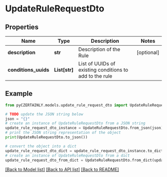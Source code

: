 # UpdateRuleRequestDto


## Properties

Name | Type | Description | Notes
------------ | ------------- | ------------- | -------------
**description** | **str** | Description of the Rule | [optional] 
**conditions_uuids** | **List[str]** | List of UUIDs of existing conditions to add to the rule | 

## Example

```python
from pyCZERTAINLY.models.update_rule_request_dto import UpdateRuleRequestDto

# TODO update the JSON string below
json = "{}"
# create an instance of UpdateRuleRequestDto from a JSON string
update_rule_request_dto_instance = UpdateRuleRequestDto.from_json(json)
# print the JSON string representation of the object
print(UpdateRuleRequestDto.to_json())

# convert the object into a dict
update_rule_request_dto_dict = update_rule_request_dto_instance.to_dict()
# create an instance of UpdateRuleRequestDto from a dict
update_rule_request_dto_from_dict = UpdateRuleRequestDto.from_dict(update_rule_request_dto_dict)
```
[[Back to Model list]](../README.md#documentation-for-models) [[Back to API list]](../README.md#documentation-for-api-endpoints) [[Back to README]](../README.md)


